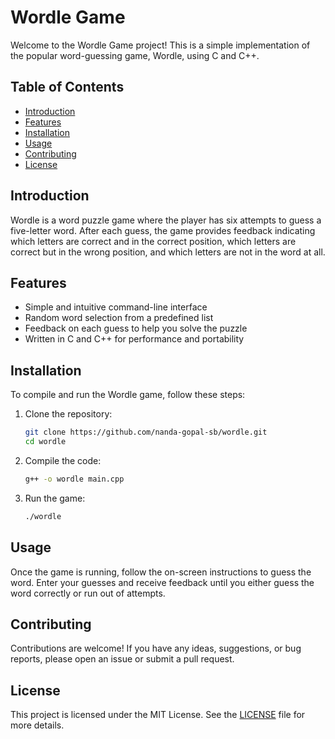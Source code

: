 # Wordle Game

Welcome to the Wordle Game project! This is a simple implementation of the popular word-guessing game, Wordle, using C and C++.

## Table of Contents

- [Introduction](#introduction)
- [Features](#features)
- [Installation](#installation)
- [Usage](#usage)
- [Contributing](#contributing)
- [License](#license)

## Introduction

Wordle is a word puzzle game where the player has six attempts to guess a five-letter word. After each guess, the game provides feedback indicating which letters are correct and in the correct position, which letters are correct but in the wrong position, and which letters are not in the word at all.

## Features

- Simple and intuitive command-line interface
- Random word selection from a predefined list
- Feedback on each guess to help you solve the puzzle
- Written in C and C++ for performance and portability

## Installation

To compile and run the Wordle game, follow these steps:

1. Clone the repository:
    ```sh
    git clone https://github.com/nanda-gopal-sb/wordle.git
    cd wordle
    ```

2. Compile the code:
    ```sh
    g++ -o wordle main.cpp
    ```

3. Run the game:
    ```sh
    ./wordle
    ```

## Usage

Once the game is running, follow the on-screen instructions to guess the word. Enter your guesses and receive feedback until you either guess the word correctly or run out of attempts.

## Contributing

Contributions are welcome! If you have any ideas, suggestions, or bug reports, please open an issue or submit a pull request.

## License

This project is licensed under the MIT License. See the [LICENSE](LICENSE) file for more details.


